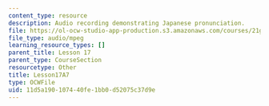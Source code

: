 ```yaml
---
content_type: resource
description: Audio recording demonstrating Japanese pronunciation.
file: https://ol-ocw-studio-app-production.s3.amazonaws.com/courses/21g-504-japanese-iv-spring-2009/11d5a190107440fe1bb0d52075c37d9e_Lesson17A7.mp3
file_type: audio/mpeg
learning_resource_types: []
parent_title: Lesson 17
parent_type: CourseSection
resourcetype: Other
title: Lesson17A7
type: OCWFile
uid: 11d5a190-1074-40fe-1bb0-d52075c37d9e
---
```


